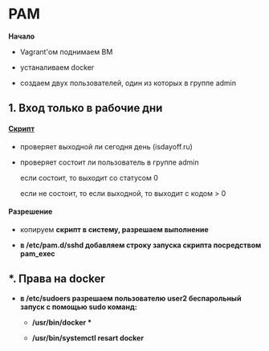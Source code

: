 <h1><b>PAM</b></h1>

<b>Начало</b>

- Vagrant'ом поднимаем ВМ

- устаналиваем docker

- создаем двух пользователей, один из которых в группе admin

<h2>1. Вход только в рабочие дни</h2>

<h4><a href="workday.sh">Скрипт</a></h4>

- проверяет выходной ли сегодня день (isdayoff.ru)

- проверяет состоит ли пользователь в группе admin

  если состоит, то выходит со статусом 0

  если не состоит, то если выходной, то выходит с кодом > 0

<h4>Разрешение</h4>

- копируем <b>скрипт<b> в систему, разрешаем выполнение

- в /etc/pam.d/sshd добавляем строку запуска <b>скрипта</b> посредством pam_exec

<h2>*. Права на docker</h2>

- в /etc/sudoers разрешаем пользователю user2 беспарольный запуск с помощью sudo команд:

  - /usr/bin/docker *

  - /usr/bin/systemctl resart docker


